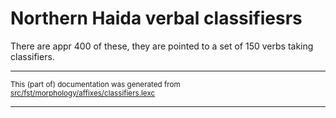 # Northern Haida verbal classifiesrs

There are appr 400 of these, they are pointed to a 
set of 150 verbs taking classifiers.

* * *

<small>This (part of) documentation was generated from [src/fst/morphology/affixes/classifiers.lexc](https://github.com/giellalt/lang-hdn/blob/main/src/fst/morphology/affixes/classifiers.lexc)</small>

---

